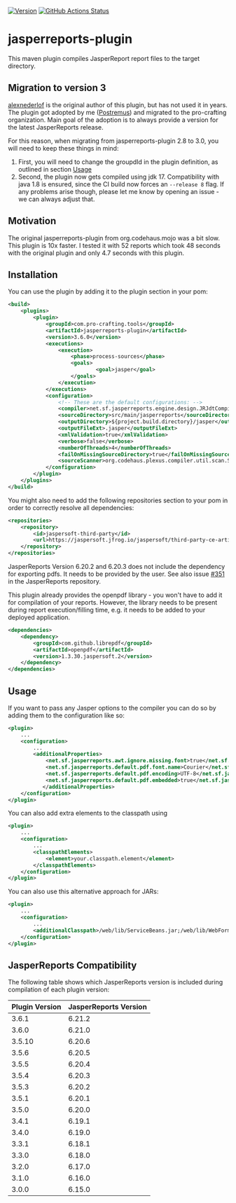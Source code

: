 [![Version](https://img.shields.io/maven-central/v/com.pro-crafting.tools/jasperreports-plugin?logo=apache-maven&style=for-the-badge)](https://search.maven.org/artifact/com.pro-crafting.tools/jasperreports-plugin)
[![GitHub Actions Status](<https://img.shields.io/github/actions/workflow/status/pro-crafting/Jasper-report-maven-plugin/build.yml?branch=main&logo=GitHub&style=for-the-badge>)](https://github.com/pro-crafting/Jasper-report-maven-plugin/actions/workflows/build.yml)

jasperreports-plugin
=============

This maven plugin compiles JasperReport report files to the target directory. 

Migration to version 3
----------

[alexnederlof](https://github.com/alexnederlof) is the original author of this plugin, but has not used it in years. The plugin got adopted by me ([Postremus](https://github.com/Postremus)) and migrated to the pro-crafting organization.
Main goal of the adoption is to always provide a version for the latest JasperReports release.

For this reason, when migrating from jasperreports-plugin 2.8 to 3.0, you will need to keep these things in mind:

1. First, you will need to change the groupdId in the plugin definition, as outlined in section [Usage](#usage)
2. Second, the plugin now gets compiled using jdk 17. Compatibility with java 1.8 is ensured, since the CI build now forces an `--release 8` flag. If any problems arise though, please let me know by opening an issue - we can always adjust that.

Motivation
----------
The original jasperreports-plugin from org.codehaus.mojo was a bit slow. This plugin is 10x faster. I tested it with 52 reports which took 48 seconds with the original plugin and only 4.7 seconds with this plugin.

Installation
-----
You can use the plugin by adding it to the plugin section in your pom:

```xml
<build>
	<plugins>
		<plugin>
			<groupId>com.pro-crafting.tools</groupId>
			<artifactId>jasperreports-plugin</artifactId>
			<version>3.6.0</version>
			<executions>
				<execution>
					<phase>process-sources</phase>
	   				<goals>
	      					<goal>jasper</goal>
	   				</goals>
	   			</execution>
			</executions>
			<configuration>
				<!-- These are the default configurations: -->
				<compiler>net.sf.jasperreports.engine.design.JRJdtCompiler</compiler>
				<sourceDirectory>src/main/jasperreports</sourceDirectory>
				<outputDirectory>${project.build.directory}/jasper</outputDirectory>
				<outputFileExt>.jasper</outputFileExt>
				<xmlValidation>true</xmlValidation>
				<verbose>false</verbose>
				<numberOfThreads>4</numberOfThreads>
				<failOnMissingSourceDirectory>true</failOnMissingSourceDirectory>
				<sourceScanner>org.codehaus.plexus.compiler.util.scan.StaleSourceScanner</sourceScanner>
			</configuration>
		</plugin>
	</plugins>
</build>
```

You might also need to add the following repositories section to your pom in order to correctly resolve all dependencies:

```xml
<repositories>
    <repository>
        <id>jaspersoft-third-party</id>
        <url>https://jaspersoft.jfrog.io/jaspersoft/third-party-ce-artifacts/</url>
    </repository>
</repositories>
```

JasperReports Version 6.20.2 and 6.20.3 does not include the dependency for exporting pdfs. It needs to be provided by the user.
See also issue [#351](https://github.com/TIBCOSoftware/jasperreports/issues/351) in the JasperReports repository.

This plugin already provides the openpdf library - you won't have to add it for compilation of your reports.
However, the library needs to be present during report execution/filling time, e.g. it needs to be added to your deployed application.

```xml
<dependencies>
    <dependency>
        <groupId>com.github.librepdf</groupId>
        <artifactId>openpdf</artifactId>
        <version>1.3.30.jaspersoft.2</version>
    </dependency>
</dependencies>
```

Usage
-----
If you want to pass any Jasper options to the compiler you can do so by adding them to the configuration like so:

```xml
<plugin>
	...
	<configuration>
		...
		<additionalProperties>
			<net.sf.jasperreports.awt.ignore.missing.font>true</net.sf.jasperreports.awt.ignore.missing.font>
			<net.sf.jasperreports.default.pdf.font.name>Courier</net.sf.jasperreports.default.pdf.font.name>
			<net.sf.jasperreports.default.pdf.encoding>UTF-8</net.sf.jasperreports.default.pdf.encoding>
			<net.sf.jasperreports.default.pdf.embedded>true</net.sf.jasperreports.default.pdf.embedded>
           </additionalProperties>
	</configuration>
</plugin>
```

You can also add extra elements to the classpath using

```xml
<plugin>
	...
	<configuration>
		...
		<classpathElements>
			<element>your.classpath.element</element>
        </classpathElements>
	</configuration>
</plugin>
```

You can also use this alternative approach for JARs:

```xml
<plugin>
	...
	<configuration>
		...
		<additionalClasspath>/web/lib/ServiceBeans.jar;/web/lib/WebForms.jar</additionalClasspath>
	</configuration>
</plugin>
```

JasperReports Compatibility
-----

The following table shows which JasperReports version is included during compilation of each plugin version:

| Plugin Version | JasperReports Version |
|----------------|-----------------------|
| 3.6.1          | 6.21.2                |
| 3.6.0          | 6.21.0                |
| 3.5.10         | 6.20.6                |
| 3.5.6          | 6.20.5                |
| 3.5.5          | 6.20.4                |
| 3.5.4          | 6.20.3                |
| 3.5.3          | 6.20.2                |
| 3.5.1          | 6.20.1                |
| 3.5.0          | 6.20.0                |
| 3.4.1          | 6.19.1                |
| 3.4.0          | 6.19.0                |
| 3.3.1          | 6.18.1                |
| 3.3.0          | 6.18.0                |
| 3.2.0          | 6.17.0                |
| 3.1.0          | 6.16.0                |
| 3.0.0          | 6.15.0                |
